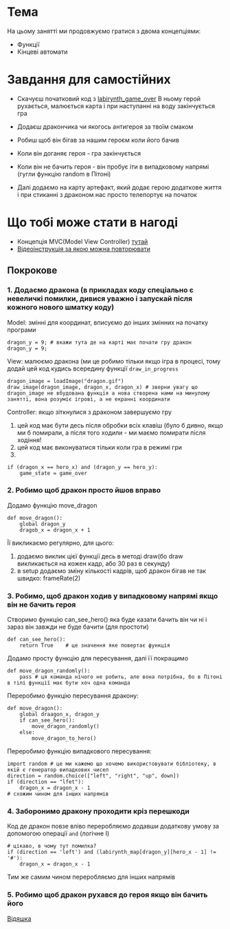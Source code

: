# Тема
На цьому занятті ми продовжуємо гратися з двома концепціями:
* Функції
* Кінцеві автомати

# Завдання для самостійних
* Скачуєш початковий код з [labirynth_game_over](labirynth_game_over)
В ньому герой рухається, малюється карта і при наступанні на воду закінчується гра
* Додаєш дракончика чи якогось антигероя за твоїм смаком
* Робиш щоб він бігав за нашим героєм коли його бачив
* Коли він доганяє героя - гра закінчується
* Коли він не бачить героя - він пробує іти в випадковому напрямі (гугли функцію random в Пітоні)

* Далі додаємо на карту артефакт, який додає герою додаткове життя і при стиканні з драконом нас просто телепортує на початок

# Що тобі може стати в нагоді
* Концепція MVC(Model View Controller) [тутай](../09)
* [Відеоінструкція за якою можна повторювати](https://www.youtube.com/watch?v=qDTuIHNQvFQ#t=884)

## Покрокове 
### 1. Додаємо дракона (в прикладах коду спеціально є невеличкі помилки, дивися уважно і запускай після кожного нового шматку коду)
Model: змінні для координат, вписуємо до інших змінних на початку програми
````
dragon_y = 9; # вкажи тута де на карті має почати гру дракон
dragon_y = 9;
````

View: малюємо дракона (ми це робимо тільки якщо ігра в процесі, тому додай цей код кудись всередину функції `draw_in_progress`
````
dragon_image = loadImage("dragon.gif")
draw_image(dragon_image, dragon_x, dragon_x) # зверни увагу що dragon_image не вбудована функція а нова створена нами на минулому занятті, вона розуміє ігрові, а не екранні координати
````

Controller: якщо зіткнулися з драконом завершуємо гру
1. цей код має бути десь після обробки всіх клавіш (було б дивно, якщо ми б помирали, а після того ходили - ми маємо помирати після ходіння!
2. цей код має виконуватися тільки коли гра в режимі гри 
3. 
````
if (dragon_x == hero_x) and (dragon_y == hero_y):
    game_state = game_over
````

### 2. Робимо щоб дракон просто йшов вправо
Додамо функцію move_dragon
````
def move_dragon():
    global dragon_y
    dragob_x = dragon_x + 1
````

Її викликаємо регулярно, для цього:
1. додаємо виклик цієї функції десь в методі draw(бо draw викликається на кожен кадр, або 30 раз в секунду)
2. в setup додаємо зміну кількості кадрів, щоб дракон бігав не так швидко: frameRate(2)

### 3. Робимо, щоб дракон ходив у випадковому напрямі якщо він не бачить героя
Створимо функцію can_see_hero() яка буде казати бачить він чи ні і зараз він завжди не буде бачити (для простоти)
````
def can_see_hero():
    return True    # це значення яке повертає функція
````

Додамо просту функцію для пересування, далі її покращимо
````
def move_dragon_randomly():
    pass # ця команда нічого не робить, але вона потрібна, бо в Пітоні в тілі функції має бути хоч одна команда
````

Переробимо функцію пересування дракону:
````
def move_dragon():
    global draagon_x, dragon_y
    if can_see_hero():
        move_dragon_randomly()
    else:
        move_dragon_to_hero()
````

Переробимо функцію випадкового пересування:
````
import random # це ми кажемо що хочемо використовувати бібліотеку, в якій є генератор випадкових чисел
direction = random.choice(["left", "right", "up", down])
if (direction == "lfet"):
    dragon_x = dragon_x - 1
# схожим чином для інших напрямів
````

### 4. Заборонимо дракону проходити кріз перешкоди
Код де дракон повзе вліво переробляємо додавши додаткову умову за допомогою операції `and` (логічне І)
````
# цікаво, в чому тут помилка?
if (direction == 'left') and (labirynth_map[dragon_y][hero_x - 1] != '#'):
    dragon_x = dragon_x - 1
````

Тим же самим чином переробляємо для інших напрямів


### 5. Робимо щоб дракон рухався до героя якщо він бачить його
[Відяшка](https://www.youtube.com/watch?v=qDTuIHNQvFQ#t=1800)
